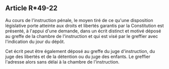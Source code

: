 Article R*49-22
----
Au cours de l'instruction pénale, le moyen tiré de ce qu'une disposition
législative porte atteinte aux droits et libertés garantis par la Constitution
est présenté, à l'appui d'une demande, dans un écrit distinct et motivé déposé
au greffe de la chambre de l'instruction et qui est visé par le greffier avec
l'indication du jour du dépôt.

Cet écrit peut être également déposé au greffe du juge d'instruction, du juge
des libertés et de la détention ou du juge des enfants. Le greffier l'adresse
alors sans délai à la chambre de l'instruction.
